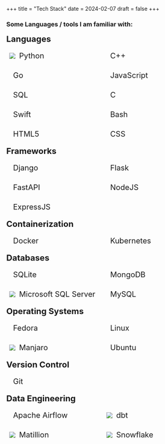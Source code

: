 +++
title = "Tech Stack"
date = 2024-02-07
draft = false
+++

### Some Languages / tools I am familiar with:
<!DOCTYPE html>
<html lang="en">
<head>
  <meta charset="UTF-8">
  <meta name="viewport" content="width=device-width, initial-scale=1.0">
  <link rel="stylesheet" type="text/css" href="https://cdn.jsdelivr.net/gh/devicons/devicon@latest/devicon.min.css" />
  <style>
    .skills-container {
      display: grid;
      grid-template-columns: repeat(auto-fill, minmax(200px, 1fr));
      grid-gap: 12px;
      font-size: 20px
    }
    .skill {
      display: flex;
      align-items: center;
      padding: 8px;
      border-radius: 20%;
    }
    .skill i {
      max-width: auto;
      max-height: 20px;
    }
    .skill-name {
      margin-left: 10px;
    }
    .category {
      grid-column: 1 / -1;
      font-weight: bold;
      font-size: 1.1em;
    }
    .skill img {
      max-width: 40px;
      max-height: 40px;
    }
  </style>
</head>
<body>
  <div class="skills-container">
    <div class="category">Languages</div>
    <div class="skill">
      <img src="https://cdn.jsdelivr.net/gh/devicons/devicon@latest/icons/python/python-original.svg" />
      <span class="skill-name">Python</span>
    </div>
    <div class="skill">
      <i class="devicon-cplusplus-plain colored"></i>
      <span class="skill-name">C++</span>
    </div>
    <div class="skill">
      <i class="devicon-go-plain colored"></i>
      <span class="skill-name">Go</span>
    </div>
    <div class="skill">
      <i class="devicon-javascript-plain colored"></i>
      <span class="skill-name">JavaScript</span>
    </div>
    <div class="skill">
      <i class="devicon-mysql-plain colored"></i>
      <span class="skill-name">SQL</span>
    </div>
    <div class="skill">
      <i class="devicon-c-plain colored"></i>
      <span class="skill-name">C</span>
    </div>
    <div class="skill">
      <i class="devicon-swift-plain colored"></i>
      <span class="skill-name">Swift</span>
    </div>
    <div class="skill">
      <i class="devicon-bash-plain colored"></i>
      <span class="skill-name">Bash</span>
    </div>
    <div class="skill">
      <i class="devicon-html5-plain colored"></i>
      <span class="skill-name">HTML5</span>
    </div>
    <div class="skill">
      <i class="devicon-css3-plain colored"></i>
      <span class="skill-name">CSS</span>
    </div>
    <!-- Add more skills here -->
    <div class="category">Frameworks</div>
    <div class="skill">
      <i class="devicon-django-plain colored"></i>
      <span class="skill-name">Django</span>
    </div>
    <div class="skill">
      <i class="devicon-flask-original colored"></i>
      <span class="skill-name">Flask</span>
    </div>
    <!-- fastapi -->
    <div class="skill">
      <i class="devicon-fastapi-original colored"></i>
      <span class="skill-name">FastAPI</span>
    </div>
    <!-- Nodejs expressjs-->
    <div class="skill">
      <i class="devicon-nodejs-plain colored"></i>
      <span class="skill-name">NodeJS</span>
    </div>
    <div class="skill">
      <i class="devicon-express-original colored"></i>
      <span class="skill-name">ExpressJS</span>
    </div>
    <div class="category">Containerization</div>
    <div class="skill">
      <i class="devicon-docker-plain colored"></i>
      <span class="skill-name">Docker</span>
    </div>
    <div class="skill">
      <i class="devicon-kubernetes-plain colored"></i>
      <span class="skill-name">Kubernetes</span>
    </div>
    <!-- Add more skills here -->
    <div class="category">Databases</div>
    <div class="skill">
        <i class="devicon-sqlite-plain colored"></i>
        <span class="skill-name">SQLite</span>
        </div>
        <div class="skill">
        <i class="devicon-mongodb-plain colored"></i>
        <span class="skill-name">MongoDB</span>
        </div>
        <div class="skill">
                <img src="https://cdn.jsdelivr.net/gh/devicons/devicon@latest/icons/microsoftsqlserver/microsoftsqlserver-original.svg" />
        <span class="skill-name">Microsoft SQL Server</span>
        </div>
        <div class="skill">
        <i class="devicon-mysql-plain colored"></i>
        <span class="skill-name">MySQL</span>
        </div>
    <div class="category">Operating Systems</div>
    <div class="skill">
      <i class="devicon-fedora-plain colored"></i>
      <span class="skill-name">Fedora</span>
    </div>
    <div class="skill">
      <i class="devicon-linux-plain colored"></i>
      <span class="skill-name">Linux</span>
    </div>
    <div class="skill">
      <img src="https://upload.wikimedia.org/wikipedia/commons/thumb/c/c9/Antu_distributor-logo-manjaro.svg/640px-Antu_distributor-logo-manjaro.svg.png"/>
      <span class="skill-name">Manjaro  </span>
    </div>
    <div class="skill">
      <i class="devicon-ubuntu-plain colored"></i>
      <span class="skill-name">Ubuntu</span>
    </div>
    <!-- Add more skills here -->
    <div class="category">Version Control</div>
    <div class="skill">
      <i class="devicon-git-plain colored"></i>
      <span class="skill-name">Git</span>
    </div>
    <div class="category">Data Engineering</div>
    <div class="skill">
      <i class="devicon-apacheairflow-plain colored"></i>
      <span class="skill-name">Apache Airflow</span>
    </div>
    <!-- dbt Matillion-->
    <div class="skill">
      <img src="/dbt.png" style="max-width: 30px; max-height: 30px;" />
      <span class="skill-name">dbt</span>
    </div>
    <div class="skill">
      <img src="/matillion.png" style="max-width: 30px; max-height: 30px;" />
      <span class="skill-name">Matillion</span>
    </div>
    <div class="skill">
    <img src="https://cdn.icon-icons.com/icons2/2699/PNG/512/snowflake_logo_icon_167979.png" style="max-width: 30px; max-height: 30px;"/>
      <span class="skill-name">Snowflake</span>
    </div>
  </div>
</body>
</html>



<!-- <!DOCTYPE html>
<html lang="en">
<head>
  <meta charset="UTF-8">
  <meta name="viewport" content="width=device-width, initial-scale=1.0">
  <title>Operating System and Tools</title>
</head>
<body>
  <h2>Operating System</h2>
  <ul>
    <li>
      Fedora <img src="https://cdn.jsdelivr.net/gh/devicons/devicon@latest/icons/fedora/fedora-original.svg" style="width: 30px; height: 30px;" />
      <ul>
        <li>Currently I am using Fedora 39 with Gnome DE. I have used Manjaro KDE and Ubuntu in the past.</li>
      </ul>
    </li>
  </ul>

  <h2>Browsers</h2>
  <ul>
    <li>
      <img src="https://cdn.jsdelivr.net/gh/devicons/devicon@latest/icons/firefox/firefox-original.svg" alt="Firefox" width="24" height="24"/> Firefox
    </li>
    <br>
    <li>
     <img src="https://cdn.jsdelivr.net/gh/devicons/devicon/icons/chrome/chrome-original.svg" alt="Chrome" width="24" height="24"/> Chromium
    </li>
  </ul>

  <h2>CLI Tools</h2>
  <ul>
    <li>
    <a href="https://github.com/mps-youtube/yewtube">yewtube<a>
    </li>
    <li>
      <a href="https://github.com/mpv-player/mpv">mpv</a>
    </li>
    <li>
      <a href="https://github.com/yt-dlp/yt-dlp">yt-dlp</a>
    </li>caption
    <li>
     <a href="https://github.com/tldr-pages/tldr">tldr</a>
    </li>
  </ul>
</body>
</html> -->



